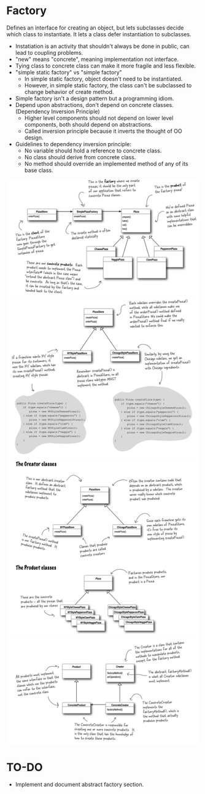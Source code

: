 # Factory

Defines an interface for creating an object, but lets subclasses decide which class to instantiate.
It lets a class defer instantiation to subclasses.

- Instatiation is an activity that shouldn't always be done in public, can lead to coupling problems.
- "new" means "concrete", meaning implementation not interface.
- Tying class to concrete class can make it more fragile and less flexible.
- "simple static factory" vs "simple factory"
  - In simple static factory, object doesn't need to be instantiated.
  - However, in simple static factory, the class can't be subclassed to change behavior of create method.
- Simple factory isn't a design pattern but a programming idiom.
- Depend upon abstractions, don't depend on concrete classes. (Dependency Inversion Principle)
  - Higher level components should not depend on lower level components, both should depend on abstractions.
  - Called inversion principle because it inverts the thought of OO design.
- Guidelines to dependency inversion principle:
  - No variable should hold a reference to concrete class.
  - No class should derive from concrete class.
  - No method should override an implemented method of any of its base class.

!["Simple Factory"](simple_factory.png "simple factory")
!["Factory"](factory.png "factory")
!["CREATOR vs PRODUCT"](factory_pt1.png "creator vs product")
!["Factory Explained"](factory_pt2.png "factory explained")

# TO-DO

- Implement and document abstract factory section.
